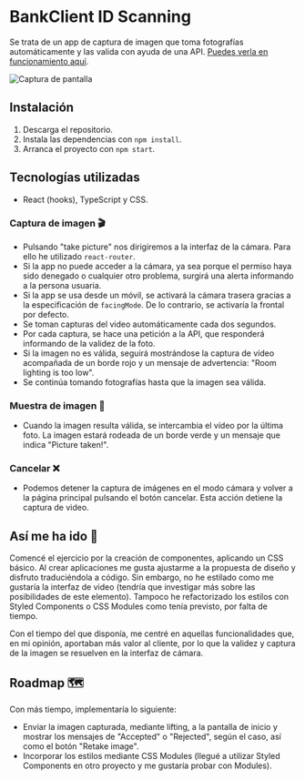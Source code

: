 # BankClient ID Scanning

Se trata de un app de captura de imagen que toma fotografías automáticamente y las valida con ayuda de una API. [Puedes verla en funcionamiento aquí](https://mariaozamiz.github.io/z1-frontend-developer/).

![Captura de pantalla](https://github.com/mariaozamiz/z1-frontend-developer/blob/master/src/images/bankclient.jpg?raw=true)


## Instalación

1. Descarga el repositorio.
2. Instala las dependencias con ```npm install```.
3. Arranca el proyecto con ```npm start```.
   

## Tecnologías utilizadas

- React (hooks), TypeScript y CSS.


### Captura de imagen 🎬

- Pulsando "take picture" nos dirigiremos a la interfaz de la cámara. Para ello he utilizado ```react-router```.
- Si la app no puede acceder a la cámara, ya sea porque el permiso haya sido denegado o cualquier otro problema, surgirá una alerta informando a la persona usuaria.
- Si la app se usa desde un móvil, se activará la cámara trasera gracias a la especificación de ```facingMode```. De lo contrario, se activaría la frontal por defecto.
- Se toman capturas del video automáticamente cada dos segundos.
- Por cada captura, se hace una petición a la API, que responderá informando de la validez de la foto.
-  Si la imagen no es válida, seguirá mostrándose la captura de vídeo acompañada de un borde rojo y un mensaje de advertencia: "Room lighting is too low".
-  Se continúa tomando fotografías hasta que la imagen sea válida.

### Muestra de imagen 📸

-  Cuando la imagen resulta válida, se intercambia el vídeo por la última foto. La imagen estará rodeada de un borde verde y un mensaje que indica "Picture taken!".

### Cancelar ❌

- Podemos detener la captura de imágenes en el modo cámara y volver a la página principal pulsando el botón cancelar. Esta acción detiene la captura de video.
  

## Así me ha ido 💃

Comencé el ejercicio por la creación de componentes, aplicando un CSS básico. Al crear aplicaciones me gusta ajustarme a la propuesta de diseño y disfruto traduciéndola a código. Sin embargo, no he estilado como me gustaría la interfaz de video (tendría que investigar más sobre las posibilidades de este elemento). Tampoco he refactorizado los estilos con Styled Components o CSS Modules como tenía previsto, por falta de tiempo.

Con el tiempo del que disponía, me centré en aquellas funcionalidades que, en mi opinión, aportaban más valor al cliente, por lo que la validez y captura de la imagen se resuelven en la interfaz de cámara.


## Roadmap 🗺️

Con más tiempo, implementaría lo siguiente:

- Enviar la imagen capturada, mediante lifting, a la pantalla de inicio y mostrar los mensajes de "Accepted" o "Rejected", según el caso, así como el botón "Retake image".
- Incorporar los estilos mediante CSS Modules (llegué a utilizar Styled Components en otro proyecto y me gustaría probar con Modules).